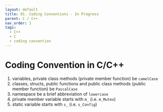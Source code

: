 ```yaml
---
layout: default
title: 01. Coding Conventions - In Progress
parent: C / C++
nav_order: 1
tags: 
  - C++
  - C
  - coding convention
---
```


# Coding Convention in C/C++

1. variables, private class methods (private member function)  be `camelCase`
2. classes, structs, public functions and public class methods (public member function) be `PascalCase`
3. namespace be a brief abbreviation of `lowercase`
4. private member variable starts with `m_` (i.e. `m_Mutex`)
5. static variable starts with `s_` (i.e. `s_Config`)
